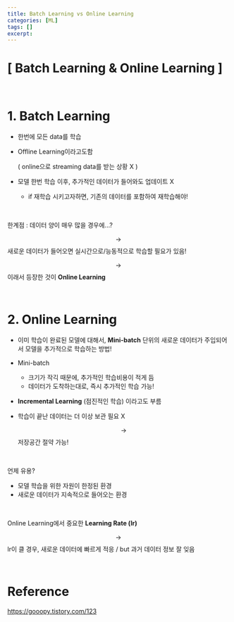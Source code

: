 ```yaml
---
title: Batch Learning vs Online Learning
categories: [ML]
tags: []
excerpt: 
---
```


<script src="https://cdn.mathjax.org/mathjax/latest/MathJax.js?config=TeX-AMS-MML_HTMLorMML" type="text/javascript"></script>

# [ Batch Learning & Online Learning ]

<br>

# 1. Batch Learning

- 한번에 모든 data를 학습

- Offline Learning이라고도함

  ( online으로 streaming data를 받는 상황 X )

- 모델 한번 학습 이후, 추가적인 데이터가 들어와도 업데이트 X
  - if 재학습 시키고자하면, 기존의 데이터를 포함하여 재학습해야!

<br>

한계점 : 데이터 양이 매우 많을 경우에...?

$$\rightarrow$$ 새로운 데이터가 들어오면 실시간으로/능동적으로 학습할 필요가 있음!

$$\rightarrow$$ 이래서 등장한 것이 **Online Learning**

<br>

# 2. Online Learning

- 이미 학습이 완료된 모델에 대해서, **Mini-batch** 단위의 새로운 데이터가 주입되어서 모델을 추가적으로 학습하는 방법!

- Mini-batch 

  - 크기가 작긱 때문에, 추가적인 학습비용이 적게 듬
  - 데이터가 도착하는대로, 즉시 추가적인 학습 가능!

- **Incremental Learning** (점진적인 학습) 이라고도 부름

- 학습이 끝난 데이터는 더 이상 보관 필요 X

  $$\rightarrow$$ 저장공간 절약 가능!

<br>

언제 유용?

- 모델 학습을 위한 자원이 한정된 환경
- 새로운 데이터가 지속적으로 들어오는 환경

<br>

Online Learning에서 중요한 **Learning Rate (lr)**

$$\rightarrow$$ lr이 클 경우, 새로운 데이터에 빠르게 적응 / but 과거 데이터 정보 잘 잊음

<br>

# Reference

https://gooopy.tistory.com/123